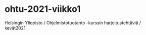 # ohtu-2021-viikko1
Helsingin Yliopisto / Ohjelmistotuotanto -kurssin harjoitustehtäviä / kevät2021
